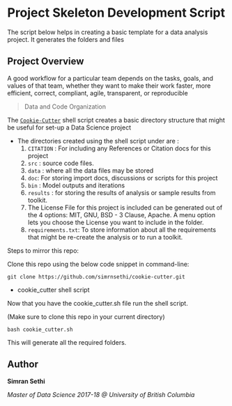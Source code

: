 # Project Skeleton Development Script



The script below helps in creating a basic template for a data analysis project. It generates the folders and files 

## Project Overview



 A good workflow for a particular team depends on the tasks, goals,
and values of that team, whether they want to make their work
faster, more efficient, correct, compliant, agile, transparent, or
reproducible

> Data and Code Organization

The [`Cookie-Cutter`](cookie_cutter.sh) shell script creates a basic directory structure that might be useful for set-up a Data Science project

 
 
* The directories created using the shell script under are :
  1. `CITATION` : For including any References or Citation docs for this project
  2. `src` : source code files. 
  3. `data` : where all the data files may be stored
  4. `doc`: For storing import docs, discussions or scripts for this project
  5. `bin` : Model outputs and iterations
  6. `results` : for storing the results of analysis or sample results from toolkit.
  7. The License File for this project is included can be generated out of the 4 options: MIT, GNU, BSD - 3 Clause, Apache. A menu option lets you choose the License you want to include in the folder.
  8. `requirements.txt`: To store information about all the requirements that might be re-create the analysis or to run a toolkit.




Steps to mirror this repo:

Clone this repo using the below code snippet in command-line:

```
git clone https://github.com/simrnsethi/cookie-cutter.git
```

* cookie_cutter shell script

Now that you have the cookie_cutter.sh file run the shell script.

(Make sure to clone this repo in your current directory)

```
bash cookie_cutter.sh
```

This will generate all the required folders.

## Author

**Simran Sethi**

_Master of Data Science 2017-18 @ University of British Columbia_
